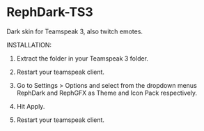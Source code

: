 # RephDark-TS3
Dark skin for Teamspeak 3, also twitch emotes.

INSTALLATION:

1. Extract the folder in your Teamspeak 3 folder.

2. Restart your teamspeak client.

3. Go to Settings > Options and select from the dropdown menus RephDark and RephGFX as Theme and Icon Pack respectively.

4. Hit Apply.

5. Restart your teamspeak client.
